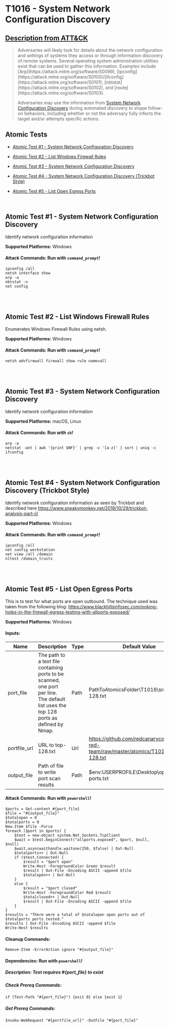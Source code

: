 # T1016 - System Network Configuration Discovery
## [Description from ATT&CK](https://attack.mitre.org/wiki/Technique/T1016)
<blockquote>Adversaries will likely look for details about the network configuration and settings of systems they access or through information discovery of remote systems. Several operating system administration utilities exist that can be used to gather this information. Examples include [Arp](https://attack.mitre.org/software/S0099), [ipconfig](https://attack.mitre.org/software/S0100)/[ifconfig](https://attack.mitre.org/software/S0101), [nbtstat](https://attack.mitre.org/software/S0102), and [route](https://attack.mitre.org/software/S0103).

Adversaries may use the information from [System Network Configuration Discovery](https://attack.mitre.org/techniques/T1016) during automated discovery to shape follow-on behaviors, including whether or not the adversary fully infects the target and/or attempts specific actions.</blockquote>

## Atomic Tests

- [Atomic Test #1 - System Network Configuration Discovery](#atomic-test-1---system-network-configuration-discovery)

- [Atomic Test #2 - List Windows Firewall Rules](#atomic-test-2---list-windows-firewall-rules)

- [Atomic Test #3 - System Network Configuration Discovery](#atomic-test-3---system-network-configuration-discovery)

- [Atomic Test #4 - System Network Configuration Discovery (Trickbot Style)](#atomic-test-4---system-network-configuration-discovery-trickbot-style)

- [Atomic Test #5 - List Open Egress Ports](#atomic-test-5---list-open-egress-ports)


<br/>

## Atomic Test #1 - System Network Configuration Discovery
Identify network configuration information

**Supported Platforms:** Windows



#### Attack Commands: Run with `command_prompt`! 
```
ipconfig /all
netsh interface show
arp -a
nbtstat -n
net config
```






<br/>
<br/>

## Atomic Test #2 - List Windows Firewall Rules
Enumerates Windows Firewall Rules using netsh.

**Supported Platforms:** Windows



#### Attack Commands: Run with `command_prompt`! 
```
netsh advfirewall firewall show rule name=all
```






<br/>
<br/>

## Atomic Test #3 - System Network Configuration Discovery
Identify network configuration information

**Supported Platforms:** macOS, Linux



#### Attack Commands: Run with `sh`! 
```
arp -a
netstat -ant | awk '{print $NF}' | grep -v '[a-z]' | sort | uniq -c
ifconfig
```






<br/>
<br/>

## Atomic Test #4 - System Network Configuration Discovery (Trickbot Style)
Identify network configuration information as seen by Trickbot and described here https://www.sneakymonkey.net/2019/10/29/trickbot-analysis-part-ii/

**Supported Platforms:** Windows



#### Attack Commands: Run with `command_prompt`! 
```
ipconfig /all
net config workstation
net view /all /domain
nltest /domain_trusts
```






<br/>
<br/>

## Atomic Test #5 - List Open Egress Ports
This is to test for what ports are open outbound.  The technique used was taken from the following blog:
https://www.blackhillsinfosec.com/poking-holes-in-the-firewall-egress-testing-with-allports-exposed/

**Supported Platforms:** Windows


#### Inputs:
| Name | Description | Type | Default Value | 
|------|-------------|------|---------------|
| port_file | The path to a text file containing ports to be scanned, one port per line. The default list uses the top 128 ports as defined by Nmap. | Path | PathToAtomicsFolder\T1016\src\top-128.txt|
| portfile_url | URL to top-128.txt | Url | https://github.com/redcanaryco/atomic-red-team/raw/master/atomics/T1016/src/top-128.txt|
| output_file | Path of file to write port scan results | Path | $env:USERPROFILE\Desktop\open-ports.txt|


#### Attack Commands: Run with `powershell`! 
```
$ports = Get-content #{port_file}
$file = "#{output_file}"
$totalopen = 0
$totalports = 0
New-Item $file -Force
foreach ($port in $ports) {
    $test = new-object system.Net.Sockets.TcpClient
    $wait = $test.beginConnect("allports.exposed", $port, $null, $null)
    $wait.asyncwaithandle.waitone(250, $false) | Out-Null
    $totalports++ | Out-Null
    if ($test.Connected) {
        $result = "$port open" 
        Write-Host -ForegroundColor Green $result
        $result | Out-File -Encoding ASCII -append $file
        $totalopen++ | Out-Null
    }
    else {
        $result = "$port closed" 
        Write-Host -ForegroundColor Red $result
        $totalclosed++ | Out-Null
        $result | Out-File -Encoding ASCII -append $file
    }
}
$results = "There were a total of $totalopen open ports out of $totalports ports tested."
$results | Out-File -Encoding ASCII -append $file
Write-Host $results
```

#### Cleanup Commands:
```
Remove-Item -ErrorAction ignore "#{output_file}"
```


#### Dependencies:  Run with `powershell`!
##### Description: Test requires #{port_file} to exist
##### Check Prereq Commands:
```
if (Test-Path "#{port_file}") {exit 0} else {exit 1} 
```
##### Get Prereq Commands:
```
Invoke-WebRequest "#{portfile_url}" -OutFile "#{port_file}"
```




<br/>
